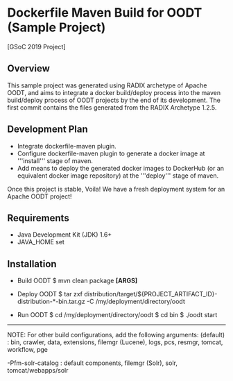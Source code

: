 # Dockerfile Maven Build for OODT (Sample Project)
[GSoC 2019 Project]


## Overview
This sample project was generated using RADIX archetype of Apache OODT, and aims to integrate a docker build/deploy process into the maven build/deploy process of OODT projects by the end of its development.
The first commit contains the files generated from the RADIX Archetype 1.2.5.


## Development Plan
* Integrate dockerfile-maven plugin.
* Configure dockerfile-maven plugin to generate a docker image at '''install''' stage of maven.
* Add means to deploy the generated docker images to DockerHub (or an equivalent docker image repository) at the '''deploy''' stage of maven.

Once this project is stable, Voila! We have a fresh deployment system for an Apache OODT project!


## Requirements
* Java Development Kit (JDK) 1.6+
* JAVA_HOME set

## Installation
* Build OODT
  $ mvn clean package **[ARGS]**

* Deploy OODT
  $ tar zxf distribution/target/${PROJECT_ARTIFACT_ID}-distribution-*-bin.tar.gz -C /my/deployment/directory/oodt

* Run OODT
  $ cd /my/deployment/directory/oodt
  $ cd bin
  $ ./oodt start


---
NOTE: For other build configurations, add the following arguments:
(default)           : bin, crawler, data, extensions,
                      filemgr (Lucene), logs, pcs, resmgr,
                      tomcat, workflow, pge

-Pfm-solr-catalog   : default components, filemgr (Solr),
                      solr, tomcat/webapps/solr
